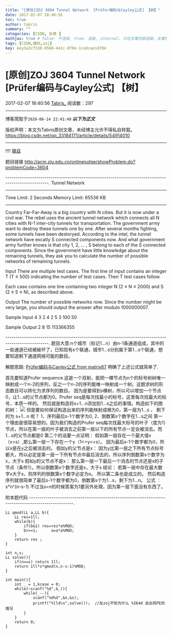 ```yaml
---
title: "[原创]ZOJ 3604 Tunnel Network  [Prüfer编码与Cayley公式] 【树】"
date: 2017-02-07 18:40:56
toc: true
author: tabris
summary: ""
categories: [CSDN, 杂类 ]
mathjax: true # false: 不渲染, true: 渲染, internal: 只在文章内部渲染，文章列表中不渲染
tags: [CSDN,编码,zoj]
key: key3a3cf538-0568-4e1c-8f0e-1cedcae1d704
---
```


# [原创]ZOJ 3604 Tunnel Network  [Prüfer编码与Cayley公式] 【树】

2017-02-07 18:40:56  [Tabris_](https://me.csdn.net/qq_33184171) 阅读数：297

---

博客爬取于`2020-06-14 22:41:49`
***以下为正文***

版权声明：本文为Tabris原创文章，未经博主允许不得私自转载。
https://blog.csdn.net/qq_33184171/article/details/54914010

<!-- more -->

---

!!!! [摘自](http://ltoz.blog.163.com/blog/static/205378152201233022424128/)

题目链接 http://acm.zju.edu.cn/onlinejudge/showProblem.do?problemCode=3604


---------------------------------------------------------------------------------------------------.
Tunnel Network

--------------------------------------------------------------------------------

Time Limit: 2 Seconds      Memory Limit: 65536 KB 

--------------------------------------------------------------------------------

Country Far-Far-Away is a big country with N cities. But it is now under a civil war. The rebel uses the ancient tunnel network which connects all N cities with N-1 inter-city tunnels for transportation. The government army want to destroy these tunnels one by one. After several months fighting, some tunnels have been destoryed. According to the intel, the tunnel network have excatly S connected components now. And what government army further knows is that city 1, 2, ... , S belong to each of the S connected components. Since the government have little knowledge about the remaining tunnels, they ask you to calculate the number of possible networks of remaining tunnels. 

Input
There are multiple test cases. The first line of input contains an integer T (T ≤ 500) indicating the number of test cases. Then T test cases follow. 

Each case contains one line containing two integer N (2 ≤ N ≤ 2000) and S (2 ≤ S ≤ N), as described above. 

Output
The number of possible networks now. Since the number might be very large, you should output the answer after modulo 1000000007. 

Sample Input
4
3 2
4 2
5 3
100 50

Sample Output
2
8
15
113366355

---------------------------------------------------------------------------------------------------.
题目大意:n个城市（标记1...n）由n-1条通道组成，其中的一些通道已经被破坏了，已知现有s个联通，城市1...s分别属于第1...s个联通，想要知道剩下通道网络可能的数目。

解题思路:
[Prüfer编码与Cayley公式 from matrix67](http://www.matrix67.com/blog/archives/682)
明确了上述公式就简单了.


 首先要知道Prufer sequence.这是一个双射，能把一棵节点为n个的标号树树唯一映射成一个n-2的序列，反之一个n-2的序列能唯一映射成一个树。这题求树的形态数目可以转化为求序列的数目。
 因为是要得到s棵树，所以可以增加一个节点0，让1...s的父节点都为0。Prufer seq是每次找最小的标号，这里每次找最大的标号，本质一样的。
 然后就是构造将s+1...n添加到1...s之后的事情。构造如下的图的树：
![](http://img0.ph.126.net/OyH6VBTkwcAUQA4TzDa20Q==/593630725900240900.jpg)
 但是要如何保证构造出来的序列能映射成根为0，第一层为1...s ， 剩下的为 s+1...n 呢？
  1、序列最后s-1个数字为0,
  2、倒数第s个数字在1...s之间
 第一个理由是很容易想的。因为我们构造的Prufer seq每次找最大标号的叶子（度为1）节点，所以在第一层的叶子被消去之前第一层以下的所有节点一定会被消去。而1...s的父节点都是0
 第二个的话要一点证明：
  假如第一层存在一个最大值x（x>s）,那么第一层一下存在一个y（1<=y<=s）。
   因为最后s-1个数字都为0，所以x是在y之后被消去的。
   假如y的父节点是x：
    因为y比第一层之下所有节点标号都大，所以必定是第一层一下所有节点中最后消去的，所以序列倒数第s个数字为x，大于s
   假如y的父节点不是x：
    那么第一层一下最后一个消去的节点还是x的子节点（条件1）。所以倒数第s个数字还是x，大于s
   结论： 若第一层中存在最大数字x大于s，则序列的倒数第s个数字必定为x。
  所以第二条也是成立的。
 然后构造序列就很简单了最后s-1个数字都为0，倒数第s个为1...s，剩下为1...n。 
  公式 ：    s*n^(n-s-1)
 不过当s=n的时候答案为1要另外处理，因为第一层下面没有东西了。


附本题代码
---------------------------------------------------------------------------------------------------.
```
LL qmod(LL a,LL b){
    LL res=1ll;
    while(b){
        if(b&1) res=res*a%MOD;
        b>>=1;      a=a*a%MOD;
    }
    return res ;
}

int n,s;
LL solve(){
    if(n==s) return 1ll;
    return 1ll*s*qmod(n,n-s-1)%MOD;
}

int main(){
    int _ = 1,kcase = 0;
    while(~scanf("%d",&_)){
        while(_--){
            scanf("%d%d",&n,&s);
            printf("%lld\n",solve());  //在zoj不知为什么 %I64d 会出现PE的情况
        }
    }
    return 0;
}
```